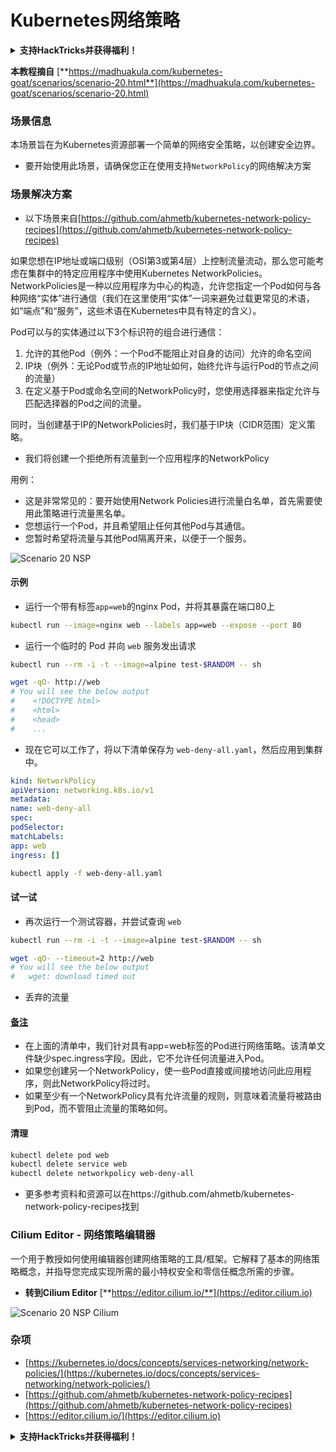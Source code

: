 # Kubernetes网络策略

<details>

<summary><strong>支持HackTricks并获得福利！</strong></summary>

* 如果您想在HackTricks中看到您的公司广告，或者如果您想访问PEASS的最新版本或下载PDF版本的HackTricks，请查看[**订阅计划**](https://github.com/sponsors/carlospolop)！
* 获取[**官方PEASS和HackTricks周边产品**](https://peass.creator-spring.com)
* 发现[**PEASS家族**](https://opensea.io/collection/the-peass-family)，我们的独家[**NFT**](https://opensea.io/collection/the-peass-family)收藏品
* **加入** 💬 [**Discord群组**](https://discord.gg/hRep4RUj7f) 或 [**Telegram群组**](https://t.me/peass) 或 **关注**我在**Twitter**上的账号 🐦 [**@carlospolopm**](https://twitter.com/carlospolopm)**。**
* **通过向** [**HackTricks**](https://github.com/carlospolop/hacktricks) **和** [**HackTricks Cloud**](https://github.com/carlospolop/hacktricks-cloud) **github仓库提交PR来分享您的黑客技巧。**

</details>

**本教程摘自** [**https://madhuakula.com/kubernetes-goat/scenarios/scenario-20.html**](https://madhuakula.com/kubernetes-goat/scenarios/scenario-20.html)

### 场景信息

本场景旨在为Kubernetes资源部署一个简单的网络安全策略，以创建安全边界。

* 要开始使用此场景，请确保您正在使用支持`NetworkPolicy`的网络解决方案

### 场景解决方案

* 以下场景来自[https://github.com/ahmetb/kubernetes-network-policy-recipes](https://github.com/ahmetb/kubernetes-network-policy-recipes)

如果您想在IP地址或端口级别（OSI第3或第4层）上控制流量流动，那么您可能考虑在集群中的特定应用程序中使用Kubernetes NetworkPolicies。NetworkPolicies是一种以应用程序为中心的构造，允许您指定一个Pod如何与各种网络“实体”进行通信（我们在这里使用“实体”一词来避免过载更常见的术语，如“端点”和“服务”，这些术语在Kubernetes中具有特定的含义）。

Pod可以与的实体通过以下3个标识符的组合进行通信：

1. 允许的其他Pod（例外：一个Pod不能阻止对自身的访问）允许的命名空间
2. IP块（例外：无论Pod或节点的IP地址如何，始终允许与运行Pod的节点之间的流量）
3. 在定义基于Pod或命名空间的NetworkPolicy时，您使用选择器来指定允许与匹配选择器的Pod之间的流量。

同时，当创建基于IP的NetworkPolicies时，我们基于IP块（CIDR范围）定义策略。

* 我们将创建一个拒绝所有流量到一个应用程序的NetworkPolicy

用例：

* 这是非常常见的：要开始使用Network Policies进行流量白名单，首先需要使用此策略进行流量黑名单。
* 您想运行一个Pod，并且希望阻止任何其他Pod与其通信。
* 您暂时希望将流量与其他Pod隔离开来，以便于一个服务。

![Scenario 20 NSP](https://madhuakula.com/kubernetes-goat/scenarios/images/sc-20-1.gif)

#### 示例

* 运行一个带有标签`app=web`的nginx Pod，并将其暴露在端口80上
```bash
kubectl run --image=nginx web --labels app=web --expose --port 80
```
* 运行一个临时的 Pod 并向 `web` 服务发出请求
```bash
kubectl run --rm -i -t --image=alpine test-$RANDOM -- sh
```

```bash
wget -qO- http://web
# You will see the below output
#    <!DOCTYPE html>
#    <html>
#    <head>
#    ...
```
* 现在它可以工作了，将以下清单保存为 `web-deny-all.yaml`，然后应用到集群中。
```yaml
kind: NetworkPolicy
apiVersion: networking.k8s.io/v1
metadata:
name: web-deny-all
spec:
podSelector:
matchLabels:
app: web
ingress: []
```

```bash
kubectl apply -f web-deny-all.yaml
```
#### 试一试

* 再次运行一个测试容器，并尝试查询 `web`
```bash
kubectl run --rm -i -t --image=alpine test-$RANDOM -- sh
```

```bash
wget -qO- --timeout=2 http://web
# You will see the below output
#   wget: download timed out
```
* 丢弃的流量

#### [备注](https://madhuakula.com/kubernetes-goat/scenarios/scenario-20.html#remarks)

* 在上面的清单中，我们针对具有app=web标签的Pod进行网络策略。该清单文件缺少spec.ingress字段。因此，它不允许任何流量进入Pod。
* 如果您创建另一个NetworkPolicy，使一些Pod直接或间接地访问此应用程序，则此NetworkPolicy将过时。
* 如果至少有一个NetworkPolicy具有允许流量的规则，则意味着流量将被路由到Pod，而不管阻止流量的策略如何。

#### 清理
```bash
kubectl delete pod web
kubectl delete service web
kubectl delete networkpolicy web-deny-all
```
* 更多参考资料和资源可以在https://github.com/ahmetb/kubernetes-network-policy-recipes找到

### Cilium Editor - 网络策略编辑器

一个用于教授如何使用编辑器创建网络策略的工具/框架。它解释了基本的网络策略概念，并指导您完成实现所需的最小特权安全和零信任概念所需的步骤。

* **转到Cilium Editor** [**https://editor.cilium.io/**](https://editor.cilium.io)

![Scenario 20 NSP Cilium](https://madhuakula.com/kubernetes-goat/scenarios/images/sc-20-2.png)

### 杂项

* [https://kubernetes.io/docs/concepts/services-networking/network-policies/](https://kubernetes.io/docs/concepts/services-networking/network-policies/)
* [https://github.com/ahmetb/kubernetes-network-policy-recipes](https://github.com/ahmetb/kubernetes-network-policy-recipes)
* [https://editor.cilium.io/](https://editor.cilium.io)

<details>

<summary><strong>支持HackTricks并获得福利！</strong></summary>

* 如果您想在HackTricks中看到您的**公司广告**，或者如果您想访问**PEASS的最新版本或下载PDF格式的HackTricks**，请查看[**订阅计划**](https://github.com/sponsors/carlospolop)！
* 获得[**官方PEASS和HackTricks周边产品**](https://peass.creator-spring.com)
* 发现[**PEASS家族**](https://opensea.io/collection/the-peass-family)，我们的独家[**NFT**](https://opensea.io/collection/the-peass-family)收藏品
* **加入** 💬 [**Discord群组**](https://discord.gg/hRep4RUj7f) 或 [**Telegram群组**](https://t.me/peass) 或 **关注**我在**Twitter**上的🐦 [**@carlospolopm**](https://twitter.com/carlospolopm)**。**
* **通过向** [**HackTricks**](https://github.com/carlospolop/hacktricks) 和 [**HackTricks Cloud**](https://github.com/carlospolop/hacktricks-cloud) **github仓库提交PR来分享您的黑客技巧。**

</details>

